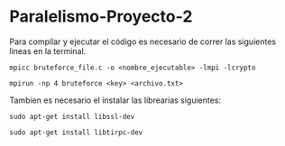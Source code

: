 # Paralelismo-Proyecto-2

Para compilar y ejecutar el código es necesario de correr las siguientes lineas en la terminal.

```
mpicc bruteforce_file.c -o <nombre_ejecutable> -lmpi -lcrypto

mpirun -np 4 bruteforce <key> <archivo.txt>
```
Tambien es necesario el instalar las librearias siguientes:

```
sudo apt-get install libssl-dev

sudo apt-get install libtirpc-dev
```
